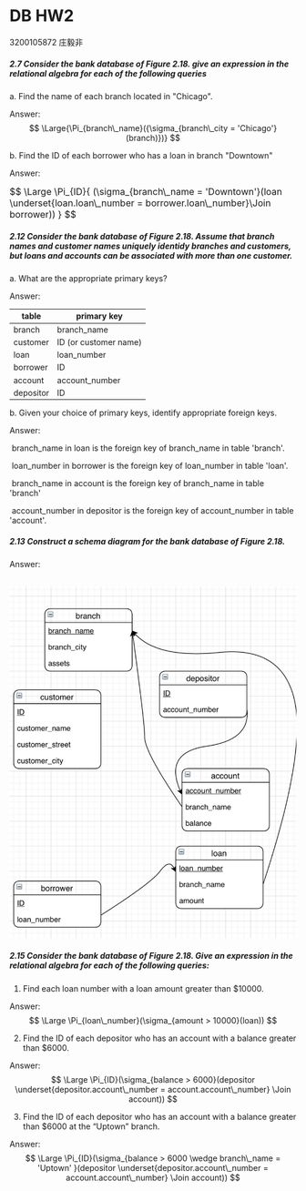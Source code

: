 # DB HW2

3200105872	庄毅非




##### 2.7 Consider the bank database of Figure 2.18. give an expression in the relational algebra for each of the following queries

a. Find the name of each branch located in "Chicago".

Answer:
$$
\Large{\Pi_{branch\_name}({\sigma_{branch\_city = 'Chicago'}(branch)})}
$$




b. Find the ID of each borrower who has a loan in branch "Downtown"

Answer:

<font size=3px>
$$
\Large
\Pi_{ID}{
(\sigma_{branch\_name = 'Downtown'}(loan \underset{loan.loan\_number = borrower.loan\_number}\Join borrower))
}
$$
</font>



##### 2.12 Consider the bank database of Figure 2.18. Assume that branch names and customer names uniquely identidy branches and customers, but loans and accounts can be associated with more than one customer.

a. What are the appropriate primary keys?

Answer: 

| table     | primary key           |
| --------- | --------------------- |
| branch    | branch_name           |
| customer  | ID (or customer name) |
| loan      | loan_number           |
| borrower  | ID                    |
| account   | account_number        |
| depositor | ID                    |

b. Given your choice of primary keys, identify appropriate foreign keys.

Answer:

​	branch_name in loan is the foreign key of branch_name in table 'branch'.

​	loan_number in borrower is the foreign key of loan_number in table 'loan'.

​	branch_name in account is the foreign key of branch_name in table 'branch'

​	account_number in depositor is the foreign key of account_number in table 'account'.



##### 2.13 Construct a schema diagram for the bank database of Figure 2.18.

Answer:

​	![](./1.png)









##### 2.15 Consider the bank database of Figure 2.18. Give an expression in the relational algebra for each of the following queries:

1. Find each loan number with a loan amount greater than $10000.

Answer:	
$$
\Large
\Pi_{loan\_number}(\sigma_{amount > 10000}(loan))
$$


2. Find the ID of each depositor who has an account with a balance greater than $6000.

Answer:
$$
\Large
\Pi_{ID}(\sigma_{balance > 6000}(depositor \underset{depositor.account\_number = account.account\_number} \Join account))
$$


3. Find the ID of each depositor who has an account with a balance greater than $6000 at the “Uptown” branch.

Answer:
$$
\Large
\Pi_{ID}(\sigma_{balance > 6000 \wedge branch\_name = 'Uptown' }(depositor \underset{depositor.account\_number = account.account\_number} \Join account))
$$





























